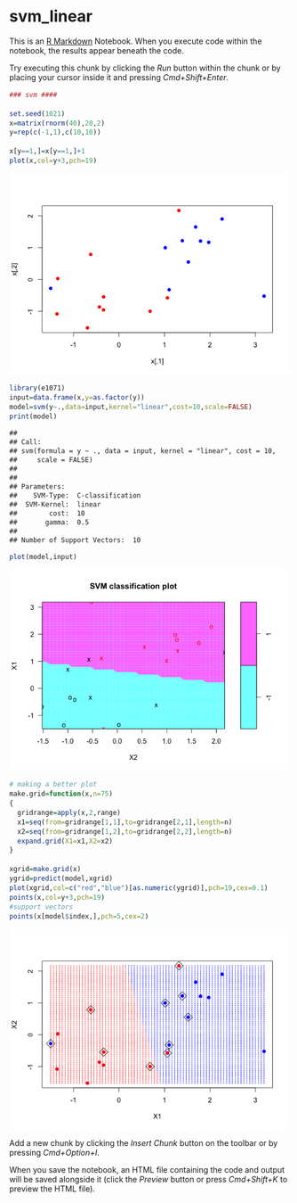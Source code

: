 svm\_linear
================

This is an [R Markdown](http://rmarkdown.rstudio.com) Notebook. When you execute code within the notebook, the results appear beneath the code.

Try executing this chunk by clicking the *Run* button within the chunk or by placing your cursor inside it and pressing *Cmd+Shift+Enter*.

``` r
### svm ####

set.seed(1021)
x=matrix(rnorm(40),20,2)
y=rep(c(-1,1),c(10,10))

x[y==1,]=x[y==1,]+1
plot(x,col=y+3,pch=19)
```

![](svm_linear_notebook_files/figure-markdown_github/unnamed-chunk-1-1.png)

``` r
library(e1071)
input=data.frame(x,y=as.factor(y))
model=svm(y~.,data=input,kernel="linear",cost=10,scale=FALSE)
print(model)
```

    ## 
    ## Call:
    ## svm(formula = y ~ ., data = input, kernel = "linear", cost = 10, 
    ##     scale = FALSE)
    ## 
    ## 
    ## Parameters:
    ##    SVM-Type:  C-classification 
    ##  SVM-Kernel:  linear 
    ##        cost:  10 
    ##       gamma:  0.5 
    ## 
    ## Number of Support Vectors:  10

``` r
plot(model,input)
```

![](svm_linear_notebook_files/figure-markdown_github/unnamed-chunk-1-2.png)

``` r
# making a better plot
make.grid=function(x,n=75)
{
  gridrange=apply(x,2,range)
  x1=seq(from=gridrange[1,1],to=gridrange[2,1],length=n)
  x2=seq(from=gridrange[1,2],to=gridrange[2,2],length=n)
  expand.grid(X1=x1,X2=x2)
}

xgrid=make.grid(x)
ygrid=predict(model,xgrid)
plot(xgrid,col=c("red","blue")[as.numeric(ygrid)],pch=19,cex=0.1)
points(x,col=y+3,pch=19)
#support vectors
points(x[model$index,],pch=5,cex=2)
```

![](svm_linear_notebook_files/figure-markdown_github/unnamed-chunk-2-1.png)

Add a new chunk by clicking the *Insert Chunk* button on the toolbar or by pressing *Cmd+Option+I*.

When you save the notebook, an HTML file containing the code and output will be saved alongside it (click the *Preview* button or press *Cmd+Shift+K* to preview the HTML file).
